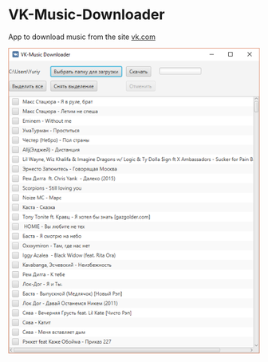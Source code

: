 VK-Music-Downloader
=======

App to download music from the site [vk.com](https://vk.com/)

<img src="some_files/screenshot1.png" height="60%"/>
